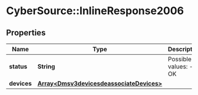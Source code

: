 # CyberSource::InlineResponse2006

## Properties
Name | Type | Description | Notes
------------ | ------------- | ------------- | -------------
**status** | **String** | Possible values: - OK | [optional] 
**devices** | [**Array&lt;Dmsv3devicesdeassociateDevices&gt;**](Dmsv3devicesdeassociateDevices.md) |  | [optional] 


